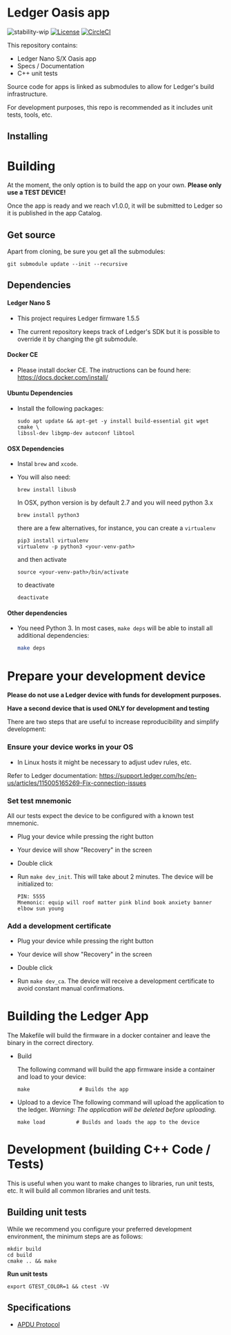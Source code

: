 # Ledger Oasis app
![stability-wip](https://img.shields.io/badge/stability-work_in_progress-lightgrey.svg)
[![License](https://img.shields.io/badge/License-Apache%202.0-blue.svg)](https://opensource.org/licenses/Apache-2.0)
[![CircleCI](https://circleci.com/gh/zondax/ledger-oasis/tree/master.svg?style=shield)](https://circleci.com/gh/zondax/ledger-oasis/tree/master)

This repository contains:

- Ledger Nano S/X Oasis app
- Specs / Documentation
- C++ unit tests

Source code for apps is linked as submodules to allow for Ledger's build infrastructure.

For development purposes, this repo is recommended as it includes unit tests, tools, etc.

## Installing

# Building

At the moment, the only option is to build the app on your own. **Please only use a TEST DEVICE!**

Once the app is ready and we reach v1.0.0, it will be submitted to Ledger so it is published in the app Catalog.

## Get source
Apart from cloning, be sure you get all the submodules:
```
git submodule update --init --recursive
```

## Dependencies

#### Ledger Nano S

- This project requires Ledger firmware 1.5.5

- The current repository keeps track of Ledger's SDK but it is possible to override it by changing the git submodule.

#### Docker CE

- Please install docker CE. The instructions can be found here: https://docs.docker.com/install/

#### Ubuntu Dependencies
- Install the following packages:
   ```
   sudo apt update && apt-get -y install build-essential git wget cmake \
  libssl-dev libgmp-dev autoconf libtool
   ```

#### OSX Dependencies
- Instal `brew` and `xcode`.

- You will also need:

   ```
   brew install libusb
   ```

  In OSX, python version is by default 2.7 and you will need python 3.x

   ```
   brew install python3
   ```
   there are a few alternatives, for instance, you can create a `virtualenv`

   ```
   pip3 install virtualenv
   virtualenv -p python3 <your-venv-path>
   ```
  and then activate
  ```
  source <your-venv-path>/bin/activate
  ```
  to deactivate
  ```
  deactivate
  ```


#### Other dependencies

- You need Python 3. In most cases, `make deps` will be able to install all additional dependencies:

   ```bash
   make deps
   ```

# Prepare your development device

   **Please do not use a Ledger device with funds for development purposes.**

   **Have a second device that is used ONLY for development and testing**

   There are two steps that are useful to increase reproducibility and simplify development:

### Ensure your device works in your OS
- In Linux hosts it might be necessary to adjust udev rules, etc.

Refer to Ledger documentation: https://support.ledger.com/hc/en-us/articles/115005165269-Fix-connection-issues

### Set test mnemonic

All our tests expect the device to be configured with a known test mnemonic.

- Plug your device while pressing the right button

- Your device will show "Recovery" in the screen

- Double click

- Run `make dev_init`. This will take about 2 minutes. The device will be initialized to:

   ```
   PIN: 5555
   Mnemonic: equip will roof matter pink blind book anxiety banner elbow sun young
   ```

### Add a development certificate

- Plug your device while pressing the right button

- Your device will show "Recovery" in the screen

- Double click

- Run `make dev_ca`. The device will receive a development certificate to avoid constant manual confirmations.


# Building the Ledger App

The Makefile will build the firmware in a docker container and leave the binary in the correct directory.

- Build

   The following command will build the app firmware inside a container and load to your device:
   ```
   make                # Builds the app
   ```

- Upload to a device
   The following command will upload the application to the ledger. _Warning: The application will be deleted before uploading._
   ```
   make load          # Builds and loads the app to the device
   ```

# Development (building C++ Code / Tests)

This is useful when you want to make changes to libraries, run unit tests, etc. It will build all common libraries and unit tests.

## Building unit tests
While we recommend you configure your preferred development environment, the minimum steps are as follows:

   ```
   mkdir build
   cd build
   cmake .. && make
   ```
   **Run unit tests**
   ```
   export GTEST_COLOR=1 && ctest -VV
   ```

## Specifications

- [APDU Protocol](https://github.com/zondax/ledger-oasis-app/tree/master/docs/APDUSPEC.md)
